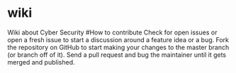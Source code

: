 # wiki
Wiki about Cyber Security
#How to contribute
Check for open issues or open a fresh issue to start a discussion around a feature idea or a bug.
Fork the repository on GitHub to start making your changes to the master branch (or branch off of it).
Send a pull request and bug the maintainer until it gets merged and published.
